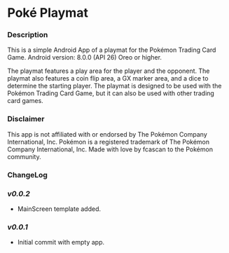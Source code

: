 # Poké Playmat #

### Description ###
This is a simple Android App of a playmat for the Pokémon Trading Card Game.
Android version: 8.0.0 (API 26) Oreo or higher.

The playmat features a play area for the player and the opponent. 
The playmat also features a coin flip area, a GX marker area, and a dice to determine the starting player.
The playmat is designed to be used with the Pokémon Trading Card Game, but it can also be used with other trading card games.

### Disclaimer ###
This app is not affiliated with or endorsed by The Pokémon Company International, Inc. Pokémon is a registered trademark of The Pokémon Company International, Inc.
Made with love by fcascan to the Pokémon community.

### **ChangeLog** ###

### ***v0.0.2*** ###
- MainScreen template added.

### ***v0.0.1*** ###
- Initial commit with empty app.
